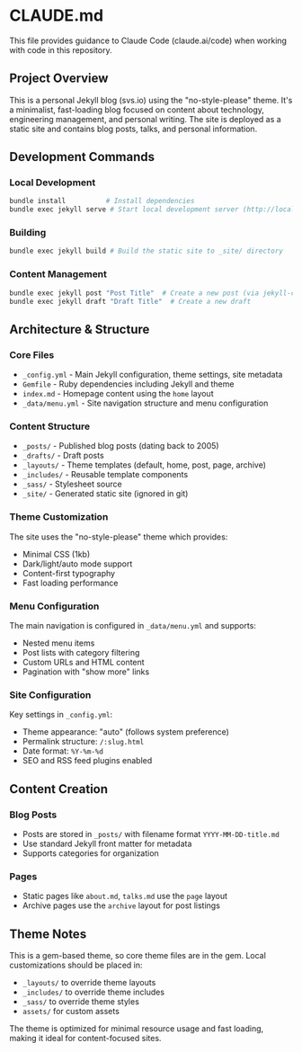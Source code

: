 # CLAUDE.md

This file provides guidance to Claude Code (claude.ai/code) when working with code in this repository.

## Project Overview

This is a personal Jekyll blog (svs.io) using the "no-style-please" theme. It's a minimalist, fast-loading blog focused on content about technology, engineering management, and personal writing. The site is deployed as a static site and contains blog posts, talks, and personal information.

## Development Commands

### Local Development
```bash
bundle install          # Install dependencies
bundle exec jekyll serve # Start local development server (http://localhost:4000)
```

### Building
```bash
bundle exec jekyll build # Build the static site to _site/ directory
```

### Content Management
```bash
bundle exec jekyll post "Post Title"  # Create a new post (via jekyll-compose)
bundle exec jekyll draft "Draft Title"  # Create a new draft
```

## Architecture & Structure

### Core Files
- `_config.yml` - Main Jekyll configuration, theme settings, site metadata
- `Gemfile` - Ruby dependencies including Jekyll and theme
- `index.md` - Homepage content using the `home` layout
- `_data/menu.yml` - Site navigation structure and menu configuration

### Content Structure
- `_posts/` - Published blog posts (dating back to 2005)
- `_drafts/` - Draft posts
- `_layouts/` - Theme templates (default, home, post, page, archive)
- `_includes/` - Reusable template components
- `_sass/` - Stylesheet source
- `_site/` - Generated static site (ignored in git)

### Theme Customization
The site uses the "no-style-please" theme which provides:
- Minimal CSS (1kb)
- Dark/light/auto mode support
- Content-first typography
- Fast loading performance

### Menu Configuration
The main navigation is configured in `_data/menu.yml` and supports:
- Nested menu items
- Post lists with category filtering
- Custom URLs and HTML content
- Pagination with "show more" links

### Site Configuration
Key settings in `_config.yml`:
- Theme appearance: "auto" (follows system preference)
- Permalink structure: `/:slug.html`
- Date format: `%Y-%m-%d`
- SEO and RSS feed plugins enabled

## Content Creation

### Blog Posts
- Posts are stored in `_posts/` with filename format `YYYY-MM-DD-title.md`
- Use standard Jekyll front matter for metadata
- Supports categories for organization

### Pages
- Static pages like `about.md`, `talks.md` use the `page` layout
- Archive pages use the `archive` layout for post listings

## Theme Notes

This is a gem-based theme, so core theme files are in the gem. Local customizations should be placed in:
- `_layouts/` to override theme layouts
- `_includes/` to override theme includes
- `_sass/` to override theme styles
- `assets/` for custom assets

The theme is optimized for minimal resource usage and fast loading, making it ideal for content-focused sites.
